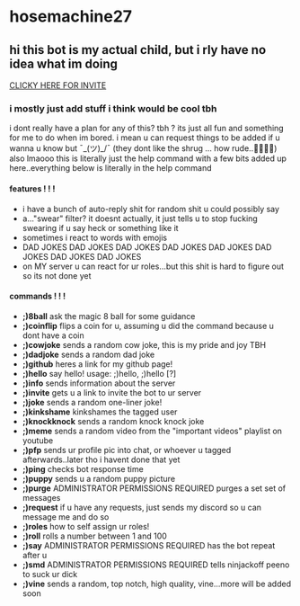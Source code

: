 # hosemachine27
## hi this bot is my actual child, but i rly have no idea what im doing 
[CLICKY HERE FOR INVITE](https://discordapp.com/api/oauth2/authorize?client_id=433064995274883078&permissions=0&scope=bot)
### i mostly just add stuff i think would be cool tbh
i dont really have a plan for any of this? tbh ? its just all fun and something for me to do when im bored. i mean u can request things to be added if u wanna u know but ¯\_(ツ)_/¯
(they dont like the shrug ... how rude..🤷🤷🤷🤷) also lmaooo this is literally just the help command with a few bits added up here..everything below is literally in the help command

#### features ! ! !
* i have a bunch of auto-reply shit for random shit u could possibly say
* a..."swear" filter? it doesnt actually, it just tells u to stop fucking swearing if u say heck or something like it
* sometimes i react to words with emojis
* DAD JOKES DAD JOKES DAD JOKES DAD JOKES DAD JOKES DAD JOKES DAD JOKES DAD JOKES
* on MY server u can react for ur roles...but this shit is hard to figure out so its not done yet

#### commands ! ! !
* **;)8ball**
ask the magic 8 ball for some guidance
* **;)coinflip**
flips a coin for u, assuming u did the command because u dont have a coin
* **;)cowjoke**
sends a random cow joke, this is my pride and joy TBH
* **;)dadjoke**
sends a random dad joke
* **;)github**
heres a link for my github page!
* **;)hello**
say hello!
usage: ;)hello, ;)hello [?]
* **;)info**
sends information about the server
* **;)invite**
gets u a link to invite the bot to ur server
* **;)joke**
sends a random one-liner joke!
* **;)kinkshame**
kinkshames the tagged user
* **;)knockknock**
sends a random knock knock joke
* **;)meme**
sends a random video from the "important videos" playlist on youtube
* **;)pfp**
sends ur profile pic into chat, or whoever u tagged afterwards..later tho i havent done that yet
* **;)ping**
checks bot response time
* **;)puppy**
sends u a random puppy picture
* **;)purge**
ADMINISTRATOR PERMISSIONS REQUIRED
purges a set set of messages
* **;)request**
if u have any requests, just sends my discord so u can message me and do so
* **;)roles**
how to self assign ur roles!
* **;)roll**
rolls a number between 1 and 100
* **;)say**
ADMINISTRATOR PERMISSIONS REQUIRED
has the bot repeat after u
* **;)smd**
ADMINISTRATOR PERMISSIONS REQUIRED
tells ninjackoff peeno to suck ur dick
* **;)vine**
sends a random, top notch, high quality, vine...more will be added soon
